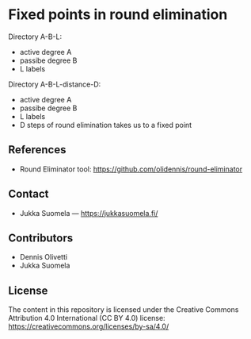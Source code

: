 # Fixed points in round elimination

Directory A-B-L:

- active degree A
- passibe degree B
- L labels

Directory A-B-L-distance-D:

- active degree A
- passibe degree B
- L labels
- D steps of round elimination takes us to a fixed point


## References

- Round Eliminator tool: https://github.com/olidennis/round-eliminator


## Contact

- Jukka Suomela — https://jukkasuomela.fi/


## Contributors

- Dennis Olivetti
- Jukka Suomela


## License

The content in this repository is licensed under the Creative Commons
Attribution 4.0 International (CC BY 4.0) license:
https://creativecommons.org/licenses/by-sa/4.0/

